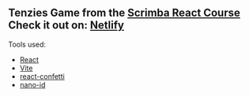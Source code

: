 

Tenzies Game from the [Scrimba React Course](https://scrimba.com/learn/learnreact)
Check it out on:
[Netlify](https://jocular-speculoos-6e93b7.netlify.app/)
--- 

Tools used:

- [React](https://reactjs.org/)
- [Vite](https://vitejs.dev/)
- [react-confetti](https://github.com/alampros/react-confetti)
- [nano-id](https://github.com/ai/nanoid)
